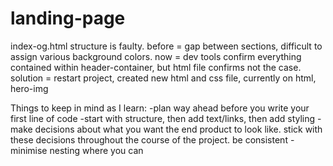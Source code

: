 # landing-page
index-og.html structure is faulty. 
before = gap between sections, difficult to assign various background colors. 
now = dev tools confirm everything contained within header-container, but html file confirms not the case. 
solution = restart project, created new html and css file, currently on html, hero-img

Things to keep in mind as I learn:
-plan way ahead before you write your first line of code
-start with structure, then add text/links, then add styling
-make decisions about what you want the end product to look like. stick with these decisions throughout the course of the project. be consistent 
-minimise nesting where you can